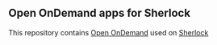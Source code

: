 ## Open OnDemand apps for Sherlock

This repository contains [Open OnDemand](https://openondemand.org/) used on
[Sherlock](https://www.sherlock.stanford.edu)
